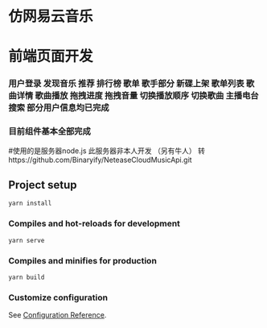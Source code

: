 #  仿网易云音乐

#  前端页面开发

###  用户登录 发现音乐  推荐  排行榜  歌单 歌手部分  新碟上架  歌单列表 歌曲详情 歌曲播放 拖拽进度  拖拽音量 切换播放顺序  切换歌曲 主播电台  搜索 部分用户信息均已完成

###  目前组件基本全部完成

#使用的是服务器node.js 此服务器非本人开发 （另有牛人）  转https://github.com/Binaryify/NeteaseCloudMusicApi.git

## Project setup
```
yarn install
```
### Compiles and hot-reloads for development
```
yarn serve
```

### Compiles and minifies for production
```
yarn build
```

### Customize configuration
See [Configuration Reference](https://cli.vuejs.org/config/).
